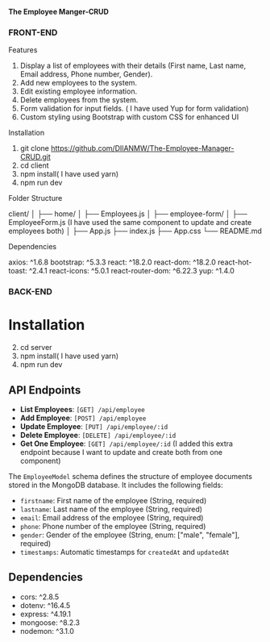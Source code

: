 **The Employee Manger-CRUD**

### FRONT-END

Features

1. Display a list of employees with their details (First name, Last name, Email address, Phone number, Gender).
2. Add new employees to the system.
3. Edit existing employee information.
4. Delete employees from the system.
5. Form validation for input fields. ( I have used Yup for form validation)
6. Custom styling using Bootstrap with custom CSS for enhanced UI

Installation

1. git clone https://github.com/DIlANMW/The-Employee-Manager-CRUD.git
2. cd client
3. npm install( I have used yarn)
4. npm run dev

Folder Structure

client/
│
├── home/
│ ├── Employees.js
│
├── employee-form/
│ ├── EmployeeForm.js (I have used the same component to update and create employees both)
│
├── App.js
├── index.js
├── App.css
└── README.md

Dependencies

axios: ^1.6.8
bootstrap: ^5.3.3
react: ^18.2.0
react-dom: ^18.2.0
react-hot-toast: ^2.4.1
react-icons: ^5.0.1
react-router-dom: ^6.22.3
yup: ^1.4.0

### BACK-END

# Installation

2. cd server
3. npm install( I have used yarn)
4. npm run dev

## API Endpoints

- **List Employees**: `[GET] /api/employee`
- **Add Employee**: `[POST] /api/employee`
- **Update Employee**: `[PUT] /api/employee/:id`
- **Delete Employee**: `[DELETE] /api/employee/:id`
- **Get One Employee**: `[GET] /api/employee/:id`  (I added this extra endpoint because I want to update and create both from one component)

The `EmployeeModel` schema defines the structure of employee documents stored in the MongoDB database. It includes the following fields:

- `firstname`: First name of the employee (String, required)
- `lastname`: Last name of the employee (String, required)
- `email`: Email address of the employee (String, required)
- `phone`: Phone number of the employee (String, required)
- `gender`: Gender of the employee (String, enum: ["male", "female"], required)
- `timestamps`: Automatic timestamps for `createdAt` and `updatedAt`

## Dependencies

- cors: ^2.8.5
- dotenv: ^16.4.5
- express: ^4.19.1
- mongoose: ^8.2.3
- nodemon: ^3.1.0
